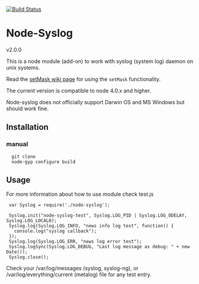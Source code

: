  [![Build Status](https://travis-ci.org/Darkemon/node-syslog.svg?branch=master)](https://travis-ci.org/Darkemon/node-syslog.svg?branch=master)

# Node-Syslog

v2.0.0

This is a node module (add-on) to work with syslog (system log) daemon on unix systems.

Read the [setMask wiki page](https://github.com/schamane/node-syslog/wiki/setMask) for using the `setMask` functionality.

The current version is compatible to node 4.0.x and higher.

Node-syslog does not officially support Darwin OS and MS Windows but should work fine.

## Installation

### manual

      git clone
      node-gyp configure build

## Usage

For more information about how to use module check test.js

     var Syslog = require('./node-syslog');

     Syslog.init("node-syslog-test", Syslog.LOG_PID | Syslog.LOG_ODELAY, Syslog.LOG_LOCAL0);
     Syslog.log(Syslog.LOG_INFO, "news info log test", function() {
       console.log("syslog callback");
     });
     Syslog.log(Syslog.LOG_ERR, "news log error test");
     Syslog.logSync(Syslog.LOG_DEBUG, "Last log message as debug: " + new Date());
     Syslog.close();

Check your /var/log/messages (syslog, syslog-ng), or /var/log/everything/current (metalog) file for any test entry.

